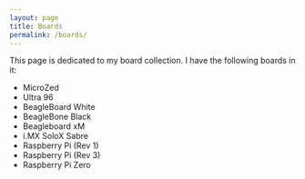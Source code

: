 ```yaml
---
layout: page
title: Boards
permalink: /boards/
---
```


This page is dedicated to my board collection. I have the following boards in it:

- MicroZed
- Ultra 96
- BeagleBoard White
- BeagleBone Black
- Beagleboard xM
- i.MX SoloX Sabre
- Raspberry Pi (Rev 1)
- Raspberry Pi (Rev 3)
- Raspberry Pi Zero
